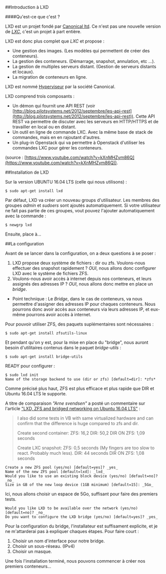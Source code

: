 ##Introduction à LXD

####Qu'est-ce que c'est ?

LXD est un projet fondé par [Canonical ltd](https://www.canonical.com/). Ce n'est pas une nouvelle version de [*LXC*](https://github.com/banal21/calcul_haute_performance/blob/master/DOCKER_LXC_recap.md), c'est un projet à part entière.

LXD est donc plus complet que *LXC* et propose :

* Une gestion des images. (Les modèles qui permettent de créer des conteneurs).
* La gestion des conteneurs. (Démarrage, snapshot, annulation, etc ...).
* La gestion de multiples serveurs distant. (Gestion de serveurs distants et locaux).
* La migration de conteneurs en ligne.

LXD est nommé [Hyperviseur](https://fr.wikipedia.org/wiki/Hyperviseur) par la société Canonical. 

LXD comprend trois composants : 

* Un démon qui fournit une API REST (voir [http://blog.pilotsystems.net/2012/septembre/les-api-rest](http://blog.pilotsystems.net/2012/septembre/les-api-rest)). Cette API REST va permettre de discuter avec les serveurs en HTTP/HTTPS et de travailler en local ou en distant.
* Un outil en ligne de commande LXC. Avec la même base de stack de commandes, mais en en rajoutant d'autres. 
* Un plug-in Openstack qui va permettre à Openstack d'utiliser les commandes LXC pour gérer les conteneurs. 

(source : [https://www.youtube.com/watch?v=kXnMHZym86Q](https://www.youtube.com/watch?v=kXnMHZym86Q)).

##Installation de LXD

Sur la version UBUNTU 16.04 LTS (celle qui nous utilisons) : 

	$ sudo apt-get install lxd

Par défaut, LXD va créer un nouveau groups d'utilisateur. Les membres des groupes *admin* et *sudoers* sont ajoutés automatiquement.
Si votre utilisateur ne fait pas partie de ces groupes, vout pouvez l'ajouter automatiquement avec la commande : 

	$ newgrp lxd

Ensuite, place à...

##La configuration 

Avant de se lancer dans la configuration, on a deux questions à se poser : 

1. LXD propose deux système de fichiers : dir ou zfs. Voulons-nous effectuer des snapshot rapidement ? *OUI*, nous allons donc configurer LXD avec le système de fichiers ZFS.
2. Voulons-nous avoir accès à internet depuis nos conteneurs, et leurs assignés des adresses IP ? *OUI*, nous allons donc mettre en place un *bridge*.

* Point technique : Le *Bridge*, dans le cas de conteneurs, va nous permettre d'assigner des adresses IP pour chaques conteneurs. Nous pourrons donc avoir accès aux conteneurs via leurs adresses IP, et eux-même pourrons avoir accès à internet.

Pour pouvoir utiliser ZFS, des paquets suplémentaires sont nécessaires :

	$ sudo apt-get install zfsutils-linux

Et pendant qu'on y est, pour la mise en place du "bridge", nous auront besoin d'utilitaires contenus dans le paquet *bridge-utils* :

	$ sudo apt-get install bridge-utils

READY pour configurer :

	$ sudo lxd init
	Name of the storage backend to use (dir or zfs) [default=dir]: *zfs*

Comme précisé plus haut, ZFS est plus efficace et plus rapide que DIR et Ubuntu 16.04 LTS le supporte.

A titre de comparaison *"Arne svendsen"* a posté un commentaire sur l'article ["LXD, ZFS and bridged networking on Ubuntu 16.04 LTS"](https://bayton.org/2016/05/lxd-zfs-and-bridged-networking-on-ubuntu-16-04-lts/) :

>I also did some tests in VB with same virtualized hardware and can confirm that the difference is huge compared to zfs and dir.
>
>Create second container:
>ZFS: 16,2
>DIR: 50,2
>DIR ON ZFS: 1,09 seconds
>
>Create LXC snapshot:
>ZFS: 0,5 seconds (My fingers are too slow to react. Probably much less).
>DIR: 44 seconds
>DIR ON ZFS: 1,08 seconds 

	Create a new ZFS pool (yes/no) [default=yes]? _yes_
	Name of the new ZFS pool [default=lxd]: _lxd_
	Would you like to use an existing block device (yes/no) [default=no]? _no_
	Size in GB of the new loop device (1GB minimum) [default=15]: _5Go_

Ici, nous allons choisir un espace de 5Go, suffisant pour faire des premiers tests. 

	Would you like LXD to be available over the network (yes/no) [default=no]? _no_
	Do you want to configure the LXD bridge (yes/no) [default=yes]? _yes_

Pour la configuration du bridge, l'installateur est suffisament explicite, et je ne m'attarderai pas à expliquer chaques étapes.
Pour faire court : 

1. Choisir un nom d'interface pour notre bridge.
2. Choisir un sous-réseau. (IPv4)
3. Choisir un masque.

Une fois l'installation terminé, nous pouvons commencer à créer nos premiers conteneurs...







